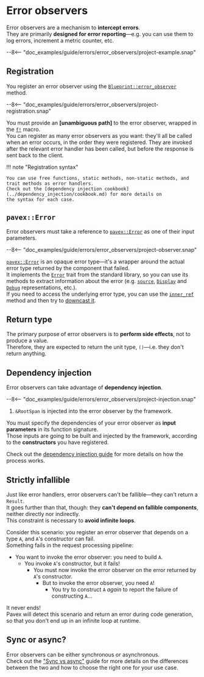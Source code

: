 # Error observers

Error observers are a mechanism to **intercept errors**.\
They are primarily **designed for error reporting**—e.g. you can use them to log errors,
increment a metric counter, etc.

--8<-- "doc_examples/guide/errors/error_observers/project-example.snap"

## Registration

You register an error observer using the [`Blueprint::error_observer`][Blueprint::error_observer] method.

--8<-- "doc_examples/guide/errors/error_observers/project-registration.snap"

You must provide an **[unambiguous path]** to the error observer, wrapped in the [`f!`][f] macro.\
You can register as many error observers as you want: they'll all be called when an error occurs,
in the order they were registered. They are invoked after the relevant error handler has been called,
but before the response is sent back to the client.

!!! note "Registration syntax"

    You can use free functions, static methods, non-static methods, and trait methods as error handlers.
    Check out the [dependency injection cookbook](../dependency_injection/cookbook.md) for more details on
    the syntax for each case.

## `pavex::Error`

Error observers must take a reference to [`pavex::Error`][pavex::Error] as one of their input parameters.

--8<-- "doc_examples/guide/errors/error_observers/project-observer.snap"

[`pavex::Error`][pavex::Error] is an opaque error type—it's a wrapper around the actual error type returned by the
component that failed.\
It implements the [`Error`][std::error::Error] trait from the standard library, so you can use its methods
to extract information about the error (e.g. [`source`][std::error::Error::source], [`Display`][std::fmt::Display]
and [`Debug`][std::fmt::Debug] representations, etc.).\
If you need to access the underlying error type, you can use the [`inner_ref`][pavex::Error::inner_ref] method
and then try to [downcast it][std::error::Error::downcast_ref].

## Return type

The primary purpose of error observers is to **perform side effects**, not to produce a value.\
Therefore, they are expected to return the unit type, `()`—i.e. they don't return anything.

## Dependency injection

Error observers can take advantage of **dependency injection**.

--8<-- "doc_examples/guide/errors/error_observers/project-injection.snap"

1. `&RootSpan` is injected into the error observer by the framework.

You must specify the dependencies of your error observer as **input parameters** in its function signature.\
Those inputs are going to be built and injected by the framework, according to the **constructors** you have registered.

Check out the [dependency injection guide](../dependency_injection/index.md) for more details on how the process works.

## Strictly infallible

Just like error handlers, error observers can't be fallible—they can't return a `Result`.\
It goes further than that, though: they **can't depend on fallible components**, neither directly nor indirectly.\
This constraint is necessary to **avoid infinite loops**.

Consider this scenario: you register an error observer that depends on a type `A`, and `A`'s constructor can fail.\
Something fails in the request processing pipeline:

- You want to invoke the error observer: you need to build `A`.
  - You invoke `A`'s constructor, but it fails!
    - You must now invoke the error observer on the error returned by `A`'s constructor.
      - But to invoke the error observer, you need `A`!
        - You try to construct `A` _again_ to report the failure of constructing `A`...

It never ends!\
Pavex will detect this scenario and return an error during code generation, so that you don't end up
in an infinite loop at runtime.

## Sync or async?

Error observers can be either synchronous or asynchronous.\
Check out the ["Sync vs async"](../routing/request_handlers.md#sync-or-async) guide for more details
on the differences between the two and how to choose the right one for your use case.

[pavex::Error]: ../../api_reference/pavex/struct.Error.html
[pavex::Error::inner_ref]: ../../api_reference/pavex/struct.Error.html#method.inner_ref
[Blueprint::error_observer]: ../../api_reference/pavex/blueprint/struct.Blueprint.html#method.error_observer
[f]: ../../api_reference/pavex/macro.f.html
[std::error::Error]: https://doc.rust-lang.org/std/error/trait.Error.html
[std::error::Error::source]: https://doc.rust-lang.org/std/error/trait.Error.html#method.source
[std::fmt::Display]: https://doc.rust-lang.org/std/fmt/trait.Display.html
[std::fmt::Debug]: https://doc.rust-lang.org/std/fmt/trait.Debug.html
[std::error::Error::downcast_ref]: https://doc.rust-lang.org/std/error/trait.Error.html#method.downcast_ref
